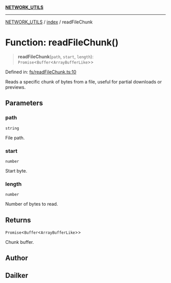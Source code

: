 [**NETWORK_UTILS**](../../README.md)

***

[NETWORK_UTILS](../../README.md) / [index](../README.md) / readFileChunk

# Function: readFileChunk()

> **readFileChunk**(`path`, `start`, `length`): `Promise`\<`Buffer`\<`ArrayBufferLike`\>\>

Defined in: [fs/readFileChunk.ts:10](https://github.com/dailker/everyutil-js/blob/b3e269da55b7d96c15eb37e98c5c4f6b94f05f6f/src/fs/readFileChunk.ts#L10)

Reads a specific chunk of bytes from a file, useful for partial downloads or previews.

## Parameters

### path

`string`

File path.

### start

`number`

Start byte.

### length

`number`

Number of bytes to read.

## Returns

`Promise`\<`Buffer`\<`ArrayBufferLike`\>\>

Chunk buffer.

## Author

## Dailker
